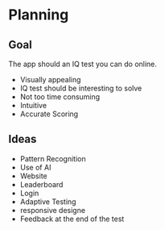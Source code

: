 # Planning

## Goal

The app should an IQ test you can do online.

- Visually appealing
- IQ test should be interesting to solve
- Not too time consuming
- Intuitive
- Accurate Scoring

## Ideas

- Pattern Recognition
- Use of AI
- Website
- Leaderboard
- Login
- Adaptive Testing
- responsive designe
- Feedback at the end of the test